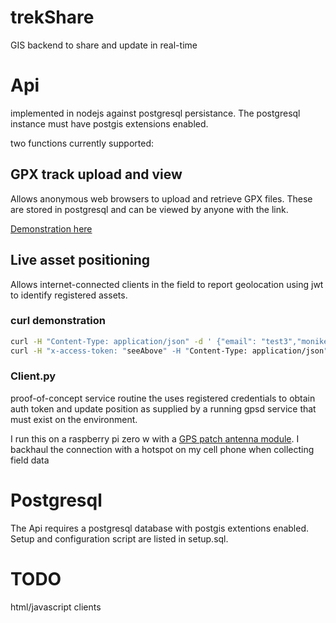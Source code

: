# trekShare

GIS backend to share and update in real-time

# Api

implemented in nodejs against postgresql persistance. The postgresql instance must have postgis extensions enabled.

two functions currently supported:

## GPX track upload and view

Allows anonymous web browsers to upload and retrieve GPX files. These are stored in postgresql and can be viewed by anyone with the link.

[Demonstration here](https://fall.tummyacid.net/)

## Live asset positioning

Allows internet-connected clients in the field to report geolocation using jwt to identify registered assets.

### curl demonstration

```bash
curl -H "Content-Type: application/json" -d ' {"email": "test3","moniker": "test3","password": "test2"}' https://watertower.tummyacid.net/api/login
curl -H "x-access-token: "seeAbove" -H "Content-Type: application/json" -d ' {"geometry": {"type": "Point","coordinates": [-122.3605918,47.6223488]}}' https://watertower.tummyacid.net/api/gpsPosition 
```

### Client.py

proof-of-concept service routine the uses registered credentials to obtain auth token and update position as supplied by a running gpsd service that must exist on the environment. 

I run this on a raspberry pi zero w with a [GPS patch antenna module](https://www.cdtop-tech.com/products/pa1616s). I backhaul the connection with a hotspot on my cell phone when collecting field data

# Postgresql

The Api requires a postgresql database with postgis extentions enabled. Setup and configuration script are listed in setup.sql.

# TODO

html/javascript clients